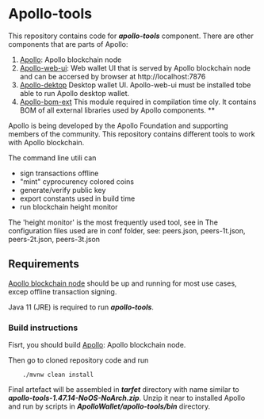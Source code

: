 # Apollo-tools

This repository contains code for ___apollo-tools___ component.
There are other components that are parts of Apollo:

1. [Apollo](https://github.com/ApolloFoundation/Apollo): Apollo blockchain node
2. [Apollo-web-ui](https://github.com/ApolloFoundation/Apollo-web-ui): Web wallet UI that is served by Apollo blockchain node and can be accersed by browser at http://localhost:7876
3. [Apollo-dektop](https://github.com/ApolloFoundation/Apollo-desktop) Desktop wallet UI. Apollo-web-ui must be installed tobe able to run Apollo desktop wallet.
4. [Apollo-bom-ext](https://github.com/ApolloFoundation/Apollo-bom-ext) This module required in compilation time oly. It contains BOM of all external libraries used by Apollo components. **

Apollo is being developed by the Apollo Foundation and supporting members of the community.
This repository contains different tools to work with Apollo blockchain.

The command line utili can

* sign transactions offline
* "mint" cyprocurency colored coins
* generate/verify public key
* export constants used in build time
* run blockchain height monitor

The 'height monitor' is the most frequently used tool, see in
The configuration files used are in conf folder, see: peers.json, peers-1t.json, peers-2t.json, peers-3t.json 

## Requirements

[Apollo blockchain node](https://github.com/ApolloFoundation/Apollo) should be up and running for 
most use cases, excep offline transaction signing.

Java 11 (JRE) is required to run ___apollo-tools___.


### Build instructions

Fisrt, you should build [Apollo](https://github.com/ApolloFoundation/Apollo): Apollo blockchain node.

Then go to cloned repository code and run
```
	./mvnw clean install
```

Final artefact will be assembled in ___tarfet___ directory with name similar to ___apollo-tools-1.47.14-NoOS-NoArch.zip___. Unzip it near to installed Apollo and run by scripts in ___ApolloWallet/apollo-tools/bin___ directory.

 

